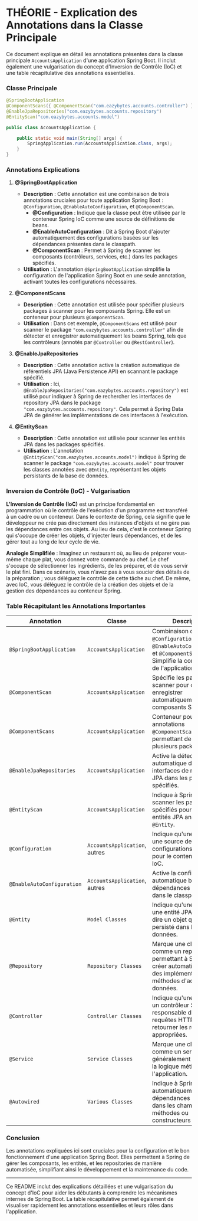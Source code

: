# THÉORIE - Explication des Annotations dans la Classe Principale

Ce document explique en détail les annotations présentes dans la classe principale `AccountsApplication` d'une application Spring Boot. Il inclut également une vulgarisation du concept d'Inversion de Contrôle (IoC) et une table récapitulative des annotations essentielles.

### Classe Principale

```java
@SpringBootApplication
@ComponentScans({ @ComponentScan("com.eazybytes.accounts.controller") })
@EnableJpaRepositories("com.eazybytes.accounts.repository")
@EntityScan("com.eazybytes.accounts.model")

public class AccountsApplication {

    public static void main(String[] args) {
        SpringApplication.run(AccountsApplication.class, args);
    }
}
```

### Annotations Explications

1. **@SpringBootApplication**
   - **Description** : Cette annotation est une combinaison de trois annotations cruciales pour toute application Spring Boot : `@Configuration`, `@EnableAutoConfiguration`, et `@ComponentScan`.
     - **@Configuration** : Indique que la classe peut être utilisée par le conteneur Spring IoC comme une source de définitions de beans.
     - **@EnableAutoConfiguration** : Dit à Spring Boot d'ajouter automatiquement des configurations basées sur les dépendances présentes dans le classpath.
     - **@ComponentScan** : Permet à Spring de scanner les composants (contrôleurs, services, etc.) dans les packages spécifiés.
   - **Utilisation** : L'annotation `@SpringBootApplication` simplifie la configuration de l'application Spring Boot en une seule annotation, activant toutes les configurations nécessaires.

2. **@ComponentScans**
   - **Description** : Cette annotation est utilisée pour spécifier plusieurs packages à scanner pour les composants Spring. Elle est un conteneur pour plusieurs `@ComponentScan`.
   - **Utilisation** : Dans cet exemple, `@ComponentScans` est utilisé pour scanner le package `"com.eazybytes.accounts.controller"` afin de détecter et enregistrer automatiquement les beans Spring, tels que les contrôleurs (annotés par `@Controller` ou `@RestController`).

3. **@EnableJpaRepositories**
   - **Description** : Cette annotation active la création automatique de référentiels JPA (Java Persistence API) en scannant le package spécifié.
   - **Utilisation** : Ici, `@EnableJpaRepositories("com.eazybytes.accounts.repository")` est utilisé pour indiquer à Spring de rechercher les interfaces de repository JPA dans le package `"com.eazybytes.accounts.repository"`. Cela permet à Spring Data JPA de générer les implémentations de ces interfaces à l'exécution.

4. **@EntityScan**
   - **Description** : Cette annotation est utilisée pour scanner les entités JPA dans les packages spécifiés.
   - **Utilisation** : L'annotation `@EntityScan("com.eazybytes.accounts.model")` indique à Spring de scanner le package `"com.eazybytes.accounts.model"` pour trouver les classes annotées avec `@Entity`, représentant les objets persistants de la base de données.

### Inversion de Contrôle (IoC) - Vulgarisation

**L'Inversion de Contrôle (IoC)** est un principe fondamental en programmation où le contrôle de l'exécution d'un programme est transféré à un cadre ou un conteneur. Dans le contexte de Spring, cela signifie que le développeur ne crée pas directement des instances d'objets et ne gère pas les dépendances entre ces objets. Au lieu de cela, c'est le conteneur Spring qui s'occupe de créer les objets, d'injecter leurs dépendances, et de les gérer tout au long de leur cycle de vie.

**Analogie Simplifiée** : Imaginez un restaurant où, au lieu de préparer vous-même chaque plat, vous donnez votre commande au chef. Le chef s'occupe de sélectionner les ingrédients, de les préparer, et de vous servir le plat fini. Dans ce scénario, vous n'avez pas à vous soucier des détails de la préparation ; vous déléguez le contrôle de cette tâche au chef. De même, avec IoC, vous déléguez le contrôle de la création des objets et de la gestion des dépendances au conteneur Spring.

### Table Récapitulant les Annotations Importantes

| **Annotation**               | **Classe**                       | **Description**                                                                                                                                                      |
|------------------------------|----------------------------------|----------------------------------------------------------------------------------------------------------------------------------------------------------------------|
| `@SpringBootApplication`      | `AccountsApplication`            | Combinaison de `@Configuration`, `@EnableAutoConfiguration`, et `@ComponentScan`. Simplifie la configuration de l'application.                                        |
| `@ComponentScan`              | `AccountsApplication`            | Spécifie les packages à scanner pour détecter et enregistrer automatiquement les composants Spring.                                                                  |
| `@ComponentScans`             | `AccountsApplication`            | Conteneur pour plusieurs annotations `@ComponentScan`, permettant de scanner plusieurs packages.                                                                     |
| `@EnableJpaRepositories`      | `AccountsApplication`            | Active la détection automatique des interfaces de repository JPA dans les packages spécifiés.                                                                        |
| `@EntityScan`                 | `AccountsApplication`            | Indique à Spring de scanner les packages spécifiés pour détecter les entités JPA annotées avec `@Entity`.                                                            |
| `@Configuration`              | `AccountsApplication`, autres    | Indique qu'une classe est une source de configurations de beans pour le conteneur Spring IoC.                                                                        |
| `@EnableAutoConfiguration`    | `AccountsApplication`, autres    | Active la configuration automatique basée sur les dépendances présentes dans le classpath.                                                                           |
| `@Entity`                     | `Model Classes`                  | Indique qu'une classe est une entité JPA, c'est-à-dire un objet qui sera persisté dans la base de données.                                                           |
| `@Repository`                 | `Repository Classes`             | Marque une classe comme un repository JPA, permettant à Spring de créer automatiquement des implémentations des méthodes d'accès aux données.                        |
| `@Controller`                 | `Controller Classes`             | Indique qu'une classe est un contrôleur Spring MVC, responsable de gérer les requêtes HTTP et de retourner les réponses appropriées.                                 |
| `@Service`                    | `Service Classes`                | Marque une classe comme un service Spring, généralement contenant la logique métier de l'application.                                                                |
| `@Autowired`                  | `Various Classes`                | Indique à Spring d'injecter automatiquement les dépendances requises dans les champs, méthodes ou constructeurs annotés.                                             |

### Conclusion

Les annotations expliquées ici sont cruciales pour la configuration et le bon fonctionnement d'une application Spring Boot. Elles permettent à Spring de gérer les composants, les entités, et les repositories de manière automatisée, simplifiant ainsi le développement et la maintenance du code.

---

Ce README inclut des explications détaillées et une vulgarisation du concept d'IoC pour aider les débutants à comprendre les mécanismes internes de Spring Boot. La table récapitulative permet également de visualiser rapidement les annotations essentielles et leurs rôles dans l'application.
